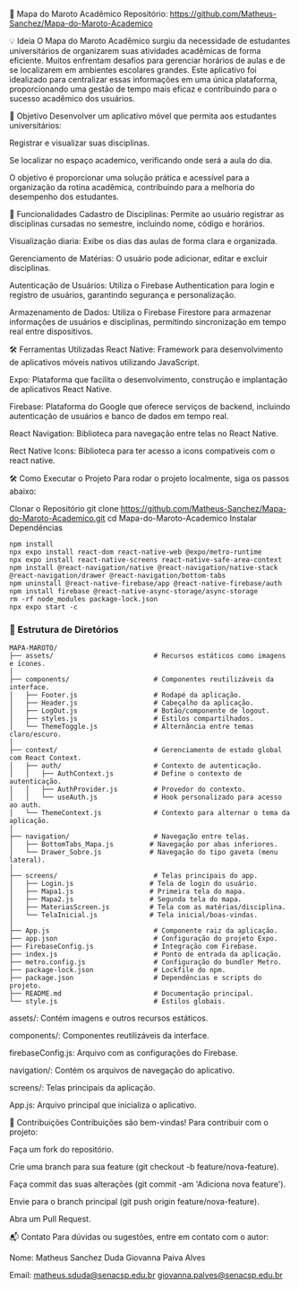 📍 Mapa do Maroto Acadêmico
Repositório: https://github.com/Matheus-Sanchez/Mapa-do-Maroto-Academico

💡 Ideia
O Mapa do Maroto Acadêmico surgiu da necessidade de estudantes universitários de organizarem suas atividades acadêmicas de forma eficiente. Muitos enfrentam desafios para gerenciar horários de aulas e de se localizarem em ambientes escolares grandes. Este aplicativo foi idealizado para centralizar essas informações em uma única plataforma, proporcionando uma gestão de tempo mais eficaz e contribuindo para o sucesso acadêmico dos usuários.

🎯 Objetivo
Desenvolver um aplicativo móvel que permita aos estudantes universitários:

Registrar e visualizar suas disciplinas.

Se localizar no espaço academico, verificando onde será a aula do dia.

O objetivo é proporcionar uma solução prática e acessível para a organização da rotina acadêmica, contribuindo para a melhoria do desempenho dos estudantes.

🔧 Funcionalidades
Cadastro de Disciplinas: Permite ao usuário registrar as disciplinas cursadas no semestre, incluindo nome, código e horários.

Visualização diaria: Exibe os dias das aulas de forma clara e organizada.

Gerenciamento de Matérias: O usuário pode adicionar, editar e excluir disciplinas.

Autenticação de Usuários: Utiliza o Firebase Authentication para login e registro de usuários, garantindo segurança e personalização.

Armazenamento de Dados: Utiliza o Firebase Firestore para armazenar informações de usuários e disciplinas, permitindo sincronização em tempo real entre dispositivos.

🛠️ Ferramentas Utilizadas
React Native: Framework para desenvolvimento de aplicativos móveis nativos utilizando JavaScript.

Expo: Plataforma que facilita o desenvolvimento, construção e implantação de aplicativos React Native.

Firebase: Plataforma do Google que oferece serviços de backend, incluindo autenticação de usuários e banco de dados em tempo real.

React Navigation: Biblioteca para navegação entre telas no React Native.

Rect Native Icons: Biblioteca para ter acesso a icons compativeis com o react native.

🛠️ Como Executar o Projeto
Para rodar o projeto localmente, siga os passos abaixo:

Clonar o Repositório
	git clone https://github.com/Matheus-Sanchez/Mapa-do-Maroto-Academico.git
	cd Mapa-do-Maroto-Academico
Instalar Dependências

	npm install
	npx expo install react-dom react-native-web @expo/metro-runtime
	npx expo install react-native-screens react-native-safe-area-context
	npm install @react-navigation/native @react-navigation/native-stack @react-navigation/drawer @react-navigation/bottom-tabs
	npm uninstall @react-native-firebase/app @react-native-firebase/auth
	npm install firebase @react-native-async-storage/async-storage
	rm -rf node_modules package-lock.json
	npx expo start -c


### 📁 Estrutura de Diretórios

```plaintext
MAPA-MAROTO/
├── assets/                         # Recursos estáticos como imagens e ícones.
│
├── components/                     # Componentes reutilizáveis da interface.
│   ├── Footer.js                   # Rodapé da aplicação.
│   ├── Header.js                   # Cabeçalho da aplicação.
│   ├── LogOut.js                   # Botão/componente de logout.
│   ├── styles.js                   # Estilos compartilhados.
│   └── ThemeToggle.js              # Alternância entre temas claro/escuro.
│
├── context/                        # Gerenciamento de estado global com React Context.
│   ├── auth/                       # Contexto de autenticação.
│   │   ├── AuthContext.js          # Define o contexto de autenticação.
│   │   ├── AuthProvider.js         # Provedor do contexto.
│   │   └── useAuth.js              # Hook personalizado para acesso ao auth.
│   └── ThemeContext.js             # Contexto para alternar o tema da aplicação.
│
├── navigation/                     # Navegação entre telas.
│   ├── BottomTabs_Mapa.js         # Navegação por abas inferiores.
│   └── Drawer_Sobre.js            # Navegação do tipo gaveta (menu lateral).
│
├── screens/                        # Telas principais do app.
│   ├── Login.js                   # Tela de login do usuário.
│   ├── Mapa1.js                   # Primeira tela do mapa.
│   ├── Mapa2.js                   # Segunda tela do mapa.
│   ├── MateriasScreen.js          # Tela com as matérias/disciplina.
│   └── TelaInicial.js             # Tela inicial/boas-vindas.
│
├── App.js                          # Componente raiz da aplicação.
├── app.json                        # Configuração do projeto Expo.
├── FirebaseConfig.js               # Integração com Firebase.
├── index.js                        # Ponto de entrada da aplicação.
├── metro.config.js                 # Configuração do bundler Metro.
├── package-lock.json               # Lockfile do npm.
├── package.json                    # Dependências e scripts do projeto.
├── README.md                       # Documentação principal.
└── style.js                        # Estilos globais.
```

assets/: Contém imagens e outros recursos estáticos.

components/: Componentes reutilizáveis da interface.

firebaseConfig.js: Arquivo com as configurações do Firebase.

navigation/: Contém os arquivos de navegação do aplicativo.

screens/: Telas principais da aplicação.

App.js: Arquivo principal que inicializa o aplicativo.

📌 Contribuições
Contribuições são bem-vindas! Para contribuir com o projeto:

Faça um fork do repositório.

Crie uma branch para sua feature (git checkout -b feature/nova-feature).

Faça commit das suas alterações (git commit -am 'Adiciona nova feature').

Envie para o branch principal (git push origin feature/nova-feature).

Abra um Pull Request.

📬 Contato
Para dúvidas ou sugestões, entre em contato com o autor:

Nome: Matheus Sanchez Duda
	  Giovanna Paiva Alves

Email: matheus.sduda@senacsp.edu.br
	   giovanna.palves@senacsp.edu.br